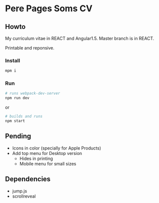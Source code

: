 # Pere Pages Soms CV

## Howto

My curriculum vitae in REACT and Angular1.5. Master branch is in REACT.

Printable and reponsive.

### Install

```bash
mpm i
```

### Run

```bash
# runs webpack-dev-server
npm run dev
```

or

```bash
# builds and runs
npm start
```

## Pending

+ Icons in color (specially for Apple Products)
+ Add top menu for Desktop version
    + Hides in printing
    + Mobile menu for small sizes

## Dependencies

+ jump.js
+ scrollreveal